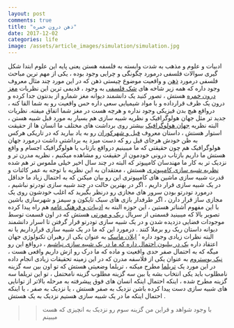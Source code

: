 ```yaml
---
layout: post
comments: true
title: "ذهن درون خمره"
date: 2017-12-02
categories: life
image: /assets/article_images/simulation/simulation.jpg
---
```


ادبیات و علوم و مذهب به شدت وابسته به فلسفه هستن یعنی پایه این علوم ابتدا شکل گیری سوالات فلسفی درمورد چگونگی و چرایی وجود بوده ، یکی از مهم ترین مباحث فلسفی درمورد [ذهن](https://en.wikipedia.org/wiki/Philosophy_of_mind "Philosophy_of_mind") و واقعیت موضوع چیستی ذهن که در این مورد چند مثال معروف وجود داره که همه زیر شاخه های [شک فلسفی](https://fa.wikipedia.org/wiki/%D8%B4%DA%A9%E2%80%8C%DA%AF%D8%B1%D8%A7%DB%8C%DB%8C) به وجود ، قدیمی ترین این نظریات [مغز درون خمره](https://fa.wikipedia.org/wiki/%D9%85%D8%BA%D8%B2_%D8%AF%D8%B1_%D8%AE%D9%85%D8%B1%D9%87) هستش ، تصور کنید یک دانشمند دیوانه مغز شمارو از بدنتون جدا کرده و درون یک ظرف قرارداده و با مواد شیمیایی سعی داره حس واقعیت رو به شما القا کنه ، درواقع هیچ بدن فیزیکی وجود نداره و هرچه هست در مغز شما اتفاق میفته. نظریات جدید تر مثل جهان هولوگرافیک و نظریه شبیه سازی هم بسیار به مورد قبل شبیه هستن ، البته نظریه [جهان هولوگرافیک](https://fa.wikipedia.org/wiki/%D8%A7%D8%B5%D9%84_%D8%AA%D9%85%D8%A7%D9%85%E2%80%8C%D9%86%DA%AF%D8%A7%D8%B1%DB%8C) بیشتر روی برداشت های مختلف ما انسان ها از حقیقت استوار هستش ، داستان معروف [فیل و شهرکوران](https://fa.wikipedia.org/wiki/%D9%81%DB%8C%D9%84_%D9%88_%DA%A9%D9%88%D8%B1%D8%A7%D9%86) رو به یاد بیارید که در تاریکی هرکس به ظن خودش هرجای فیل رو که دست میزد یه برداشتی داشت درمورد جهان هولوگرافیک هم چون حقیقتی که ما میبینیم درواقع بازتاب یا هولوگرافیک اجسام و واقع هستش ما داریم بازتاب درونی خودمون از حقیقت رو مشاهده میکنیم ، نظریه مدرن تر و نزدیک تر به کار ما مهندسان کامپیوتر که البته در چند سال اخیر خیلی ملموس تر هم شده [نظریه شبیه سازی کامپیوتری](https://en.wikipedia.org/wiki/Simulation_hypothesis) هستش ، معتقدان به این نظریه با توجه به عمر کائنات و قدرت شبیه سازی ماشین های کامپیوتری این رو بیان میکنن که به احتمال زیاد ما حداقل در یک شبیه سازی قرار داریم ، اگر در بهترین حالت در چند شبیه سازی تودرتو نباشیم ، درمورد تودرتو بودن سرور های مجازی رو درنظر بگیرید که اغلب خودشون روی یک مجازی ساز قرار دارن ، اگر طرفدار بازی های سبک تایکون و سیمز و شهرسازی باشین با این مفهوم آشناتر هستین ، این حوزه البته به [ادبیات و فرهنگ عامه](https://en.wikipedia.org/wiki/Simulated_reality_in_fiction) هم راه پیدا کرده تصویر بالا که میبینید قسمتی از سریال [ریک و مورتی](https://en.wikipedia.org/wiki/Rick_and_Morty) هستش که در اون قسمت توسط موجودات فضایی دزدیده شدن و در یک شبیه سازی تودرتو قرار گرفتن تا اسرار دانشمند دیوانه داستان ریک رو برملا کنند . درمورد این که ما در یک شبیه سازی قرارداریم یا نه البته نظرات زیادی وجود داره ‘ [ایلان ماسک](https://en.wikipedia.org/wiki/Elon_Musk) به عنوان یکی از رهبران تکنولوژی جهان اعتقاد داره [یک در بیلیون احتمال داره که ما در یک شبیه سازی نباشیم](https://www.theverge.com/2016/6/2/11837874/elon-musk-says-odds-living-in-simulation) ، درواقع این رو میگه که به احتمال صفر حدی واقعیت و ماده که ما درک رو ازش داریم واقعی هست ، [نیک بوستروم](https://en.wikipedia.org/wiki/Nick_Bostrom) به عنوان یکی از فلاسفه مدرن که در این زمینه تحقیقات زیادی انجام داده در این مورد یک [تریلما](https://en.wikipedia.org/wiki/Trilemma) مطرح میکنه ، تریلما وضعیتی هستش که تو اون بین سه گزینه نامطلوب باید یکی انتخاب بشه یا بین سه گزینه مطلوب گزینه نامحتمل ، تو این تریلما سه گزینه مطرح شده ، اینکه احتمال اینکه انسان های فوق پیشرفته به مرحله بالاتر از توانایی های شبیه سازی دست پیدا کرده باشن نزدیک به صفر هستش ، یا نزدیک به صفر ، یا اینکه احتمال اینکه ما در یک شبیه سازی هستیم نزدیک به یک هستش .
>> با وجود شواهد و قراین من گزینه سوم رو نزدیک به انچیزی که هست میبینم
